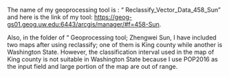 The name of my geoprocessing tool is : “ Reclassify_Vector_Data_458_Sun” and here is the link of my tool:
https://geog-gs01.geog.uw.edu:6443/arcgis/manager/#f=458-Sun.

Also, in the folder of “ Geoprocessing tool; Zhengwei Sun, I have included two maps after using reclassify; one of them is King county while another is Washington State. However, the classification interval used in the map of King county is not suitable in Washington State because I use POP2016 as the input field and large portion of the map are out of range. 
